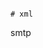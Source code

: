 



























































































































                                                                          # xml
smtp

